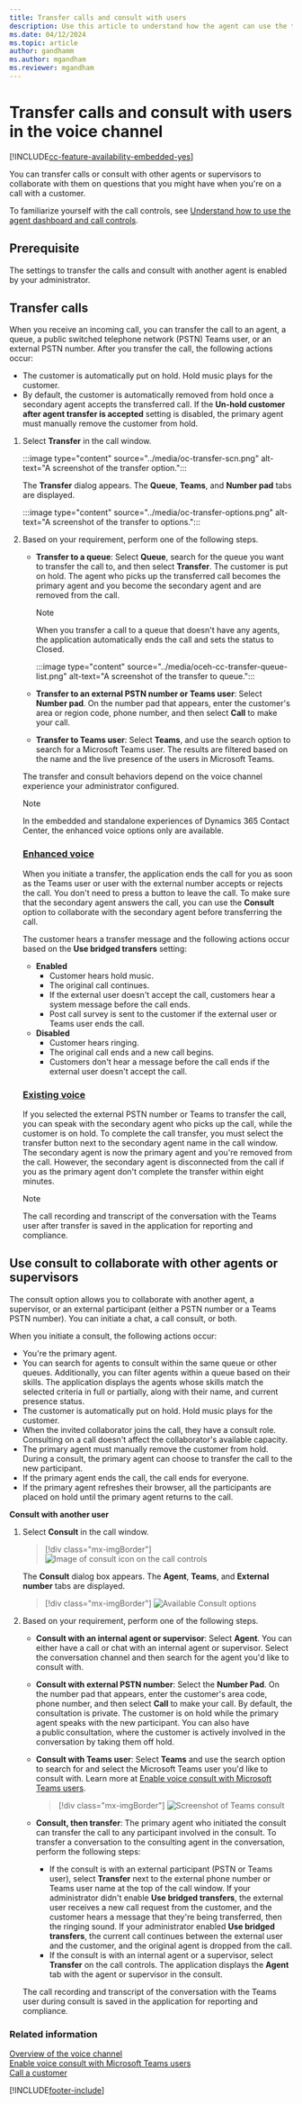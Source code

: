 ```yaml
---
title: Transfer calls and consult with users
description: Use this article to understand how the agent can use the transfer and consult options to make and receive customer calls.
ms.date: 04/12/2024
ms.topic: article
author: gandhamm
ms.author: mgandham
ms.reviewer: mgandham
---
```


# Transfer calls and consult with users in the voice channel

[!INCLUDE[cc-feature-availability-embedded-yes](../../includes/cc-feature-availability-embedded-yes.md)]

You can transfer calls or consult with other agents or supervisors to collaborate with them on questions that you might have when you're on a call with a customer. 

To familiarize yourself with the call controls, see [Understand how to use the agent dashboard and call controls](/dynamics365/contact-center/use/voice-channel-agent-experience).

## Prerequisite

The settings to transfer the calls and consult with another agent is enabled by your administrator.

## Transfer calls

When you receive an incoming call, you can transfer the call to an agent, a queue, a public switched telephone network (PSTN) Teams user, or an external PSTN number. After you transfer the call, the following actions occur:

 - The customer is automatically put on hold. Hold music plays for the customer. 
 - By default, the customer is automatically removed from hold once a secondary agent accepts the transferred call. If the **Un-hold customer after agent transfer is accepted** setting is disabled, the primary agent must manually remove the customer from hold.

1. Select **Transfer** in the call window. 

    :::image type="content" source="../media/oc-transfer-scn.png" alt-text="A screenshot of the transfer option.":::
   
   The **Transfer** dialog appears. The **Queue**, **Teams**, and **Number pad** tabs are displayed.
  
    :::image type="content" source="../media/oc-transfer-options.png" alt-text="A screenshot of the transfer to options.":::

1. Based on your requirement, perform one of the following steps.

    - **Transfer to a queue**: Select **Queue**, search for the queue you want to transfer the call to, and then select **Transfer**. The customer is put on hold. The agent who picks up the transferred call becomes the primary agent and you become the secondary agent and are removed from the call.<br>
      > [!NOTE]
      > When you transfer a call to a queue that doesn't have any agents, the application automatically ends the call and sets the status to Closed.

        :::image type="content" source="../media/oceh-cc-transfer-queue-list.png" alt-text="A screenshot of the transfer to queue.":::
    
    - **Transfer to an external PSTN number or Teams user**: Select **Number pad**. On the number pad that appears, enter the customer's area or region code, phone number, and then select **Call** to make your call. 
    -  **Transfer to Teams user**: Select **Teams**, and use the search option to search for a Microsoft Teams user. The results are filtered based on the name and the live presence of the users in Microsoft Teams. <br> 
    
    The transfer and consult behaviors depend on the voice channel experience your administrator configured.

    > [!NOTE]
    > In the embedded and standalone experiences of Dynamics 365 Contact Center, the enhanced voice options only are available.

    ### [Enhanced voice](#tab/enhancedvoicestack)

    When you initiate a transfer, the application ends the call for you as soon as the Teams user or user with the external number accepts or rejects the call. You don't need to press a button to leave the call. To make sure that the secondary agent answers the call, you can use the **Consult** option to collaborate with the secondary agent before transferring the call.
     
    The customer hears a transfer message and the following actions occur based on the **Use bridged transfers** setting:
    - **Enabled**
       - Customer hears hold music.
       - The original call continues. 
       - If the external user doesn't accept the call, customers hear a system message before the call ends.
       - Post call survey is sent to the customer if the external user or Teams user ends the call.
    - **Disabled**
       - Customer hears ringing.
       - The original call ends and a new call begins.
       - Customers don't hear a message before the call ends if the external user doesn't accept the call.

    ### [Existing voice](#tab/existingvoicestack)
 
    If you selected the external PSTN number or Teams to transfer the call, you can speak with the secondary agent who picks up the call, while the customer is on hold. To complete the call transfer, you must select the transfer button next to the secondary agent name in the call window. The secondary agent is now the primary agent and you're removed from the call. However, the secondary agent is disconnected from the call if you as the primary agent don't complete the transfer within eight minutes.
     
    > [!NOTE]
    > The call recording and transcript of the conversation with the Teams user after transfer is saved in the application for reporting and compliance.


## Use consult to collaborate with other agents or supervisors

The consult option allows you to collaborate with another agent, a supervisor, or an external participant (either a PSTN number or a Teams PSTN number). You can initiate a chat, a call consult, or both.

When you initiate a consult, the following actions occur:
- You're the primary agent. 
- You can search for agents to consult within the same queue or other queues. Additionally, you can filter agents within a queue based on their skills. The application displays the agents whose skills match the selected criteria in full or partially, along with their name, and current presence status.
- The customer is automatically put on hold. Hold music plays for the customer.
- When the invited collaborator joins the call, they have a consult role. Consulting on a call doesn't affect the collaborator's available capacity.
- The primary agent must manually remove the customer from hold. During a consult, the primary agent can choose to transfer the call to the new participant. 
- If the primary agent ends the call, the call ends for everyone. 
- If the primary agent refreshes their browser, all the participants are placed on hold until the primary agent returns to the call. 

**Consult with another user**

1. Select **Consult** in the call window. 

    > [!div class="mx-imgBorder"]
    > ![Image of consult icon on the call controls](../media/oc-consult-btn.png)<br>
   
   The **Consult** dialog box appears. The **Agent**, **Teams**, and **External number** tabs are displayed.
    > [!div class="mx-imgBorder"]
    > ![Available Consult options](../media/oc-consult-optns.png)<br>

1. Based on your requirement, perform one of the following steps.

    - **Consult with an internal agent or supervisor**: Select **Agent**. You can either have a call or chat with an internal agent or supervisor. Select the conversation channel and then search for the agent you'd like to consult with.<br>

   - **Consult with external PSTN number**: Select the **Number Pad**. On the number pad that appears, enter the customer's area code, phone number, and then select **Call** to make your call. 
     By default, the consultation is private. The customer is on hold while the primary agent speaks with the new participant. You can also have a public consultation, where the customer is actively involved in the conversation by taking them off hold. <br>

   - **Consult with Teams user**: Select **Teams** and use the search option to search for and select the Microsoft Teams user you'd like to consult with. Learn more at [Enable voice consult with Microsoft Teams users](../administer/voice-consult-microsoft-teams-user.md).

        > [!div class="mx-imgBorder"]
        > ![Screenshot of Teams consult](../media/oc-consult-teams.png)<br>

   - **Consult, then transfer**: The primary agent who initiated the consult can transfer the call to any participant involved in the consult. To transfer a conversation to the consulting agent in the conversation, perform the following steps:
       - If the consult is with an external participant (PSTN or Teams user), select **Transfer** next to the external phone number or Teams user name at the top of the call window. If your administrator didn't enable **Use bridged transfers**, the external user receives a new call request from the customer, and the customer hears a message that they're being transferred, then the ringing sound.  If your administrator enabled **Use bridged transfers**, the current call continues between the external user and the customer, and the original agent is dropped from the call.
       - If the consult is with an internal agent or a supervisor, select **Transfer** on the call controls. The application displays the **Agent** tab with the agent or supervisor in the consult. 
    
    The call recording and transcript of the conversation with the Teams user during consult is saved in the application for reporting and compliance.

### Related information

[Overview of the voice channel](../administer/voice-channel.md)  
[Enable voice consult with Microsoft Teams users](../administer/voice-consult-microsoft-teams-user.md)  
[Call a customer](voice-channel-call-customer.md)  

[!INCLUDE[footer-include](../../includes/footer-banner.md)]
